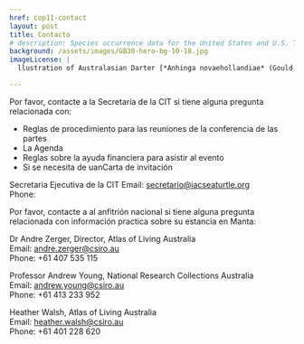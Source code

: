 ```yaml
---
href: cop11-contact
layout: post
title: Contacto
# description: Species occurrence data for the United States and U.S. Territories.
background: /assets/images/GB30-hero-bg-10-18.jpg
imageLicense: |
  llustration of Australasian Darter [*Anhinga novaehollandiae* (Gould, 1847)](https://www.gbif.org/species/2482085) from Companion to Gould's Handbook; or, Synopsis of the birds of Australia, 1877 via the [Biodiversity Heritage Library](https://flic.kr/p/bmFhGL)

---
```


Por favor, contacte a la Secretaría de la CIT si tiene alguna pregunta relacionada con:
- Reglas de procedimiento para las reuniones de la conferencia de las partes
- La Agenda
- Reglas sobre la ayuda financiera para asistir al evento
- Si se necesita de uanCarta de invitación

Secretaria Ejecutiva de la CIT
Email: [secretario@iacseaturtle.org](mailto:secretario@iacseaturtle.org)  
Phone:  

Por favor, contacte a al anfitrión nacional si tiene alguna pregunta relacionada con información practica sobre su estancia en Manta:

Dr Andre Zerger, Director, Atlas of Living Australia  
Email: [andre.zerger@csiro.au](mailto:andre.zerger@csiro.au)  
Phone: +61 407 535 115  

Professor Andrew Young, National Research Collections Australia  
Email: [andrew.young@csiro.au](mailto:andrew.young@csiro.au)  
Phone: +61 413 233 952  

Heather Walsh, Atlas of Living Australia  
Email: [heather.walsh@csiro.au](heather.walsh@csiro.au)  
Phone: +61 401 228 620  
